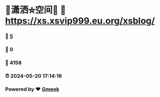# 🤠潇洒⛤空间🤠 :link: https://xs.xsvip999.eu.org/xsblog/ 
### :page_facing_up: [5](https://xs.xsvip999.eu.org/xsblog//tag.html) 
### :speech_balloon: 0 
### :hibiscus: 4158 
### :alarm_clock: 2024-05-20 17:14:16 
### Powered by :heart: [Gmeek](https://github.com/Meekdai/Gmeek)
